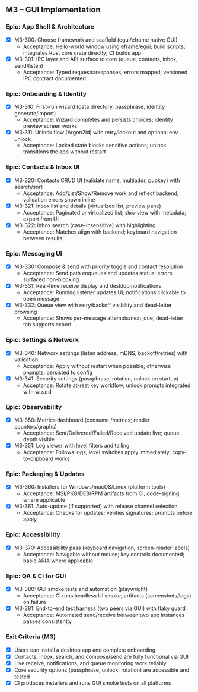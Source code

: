 ## M3 – GUI Implementation

### Epic: App Shell & Architecture
- [x] M3-300: Choose framework and scaffold (egui/eframe native GUI)
  - Acceptance: Hello-world window using eframe/egui; build scripts; integrates Rust core crate directly; CI builds app
- [x] M3-301: IPC layer and API surface to core (queue, contacts, inbox, send/listen)
  - Acceptance: Typed requests/responses; errors mapped; versioned IPC contract documented

### Epic: Onboarding & Identity
- [x] M3-310: First-run wizard (data directory, passphrase, identity generate/import)
  - Acceptance: Wizard completes and persists choices; identity preview screen works
- [x] M3-311: Unlock flow (Argon2id) with retry/lockout and optional env unlock
  - Acceptance: Locked state blocks sensitive actions; unlock transitions the app without restart

### Epic: Contacts & Inbox UI
- [x] M3-320: Contacts CRUD UI (validate name, multiaddr, pubkey) with search/sort
  - Acceptance: Add/List/Show/Remove work and reflect backend; validation errors shown inline
- [x] M3-321: Inbox list and details (virtualized list, preview pane)
  - Acceptance: Paginated or virtualized list; `show` view with metadata; export from UI
- [x] M3-322: Inbox search (case-insensitive) with highlighting
  - Acceptance: Matches align with backend; keyboard navigation between results

### Epic: Messaging UI
- [x] M3-330: Compose & send with priority toggle and contact resolution
  - Acceptance: Send path enqueues and updates status; errors surfaced non-blocking
- [x] M3-331: Real-time receive display and desktop notifications
  - Acceptance: Running listener updates UI; notifications clickable to open message
- [x] M3-332: Queue view with retry/backoff visibility and dead-letter browsing
  - Acceptance: Shows per-message attempts/next_due; dead-letter tab supports export

### Epic: Settings & Network
- [x] M3-340: Network settings (listen address, mDNS, backoff/retries) with validation
  - Acceptance: Apply without restart when possible; otherwise prompts; persisted to config
- [x] M3-341: Security settings (passphrase, rotation, unlock on startup)
  - Acceptance: Rotate at-rest key workflow; unlock prompts integrated with wizard

### Epic: Observability
- [x] M3-350: Metrics dashboard (consume /metrics; render counters/graphs)
  - Acceptance: Sent/Delivered/Failed/Received update live; queue depth visible
- [x] M3-351: Log viewer with level filters and tailing
  - Acceptance: Follows logs; level switches apply immediately; copy-to-clipboard works

### Epic: Packaging & Updates
- [x] M3-360: Installers for Windows/macOS/Linux (platform tools)
  - Acceptance: MSI/PKG/DEB/RPM artifacts from CI; code-signing where applicable
- [x] M3-361: Auto-update (if supported) with release channel selection
  - Acceptance: Checks for updates; verifies signatures; prompts before apply

### Epic: Accessibility
- [x] M3-370: Accessibility pass (keyboard navigation, screen-reader labels)
  - Acceptance: Navigable without mouse; key controls documented; basic ARIA where applicable

### Epic: QA & CI for GUI
- [x] M3-380: GUI smoke tests and automation (playwright)
  - Acceptance: CI runs headless UI smoke; artifacts (screenshots/logs) on failure
- [x] M3-381: End-to-end test harness (two peers via GUI) with flaky guard
  - Acceptance: Automated send/receive between two app instances passes consistently

### Exit Criteria (M3)
- [x] Users can install a desktop app and complete onboarding
- [x] Contacts, inbox, search, and compose/send are fully functional via GUI
- [x] Live receive, notifications, and queue monitoring work reliably
- [x] Core security options (passphrase, unlock, rotation) are accessible and tested
- [x] CI produces installers and runs GUI smoke tests on all platforms